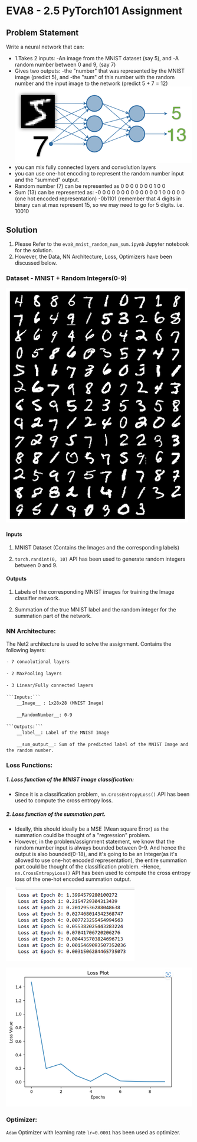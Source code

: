 # EVA8 - 2.5 PyTorch101 Assignment

## Problem Statement
Write a neural network that can:
- 1.Takes 2 inputs:
    -An image from the MNIST dataset (say 5), and
    -A random number between 0 and 9, (say 7)
- Gives two outputs:
-the "number" that was represented by the MNIST image (predict 5), and
-the "sum" of this number with the random number and the input image to the network (predict 5 + 7 = 12)
![alt text](/imgs/question.png) 
- you can mix fully connected layers and convolution layers
- you can use one-hot encoding to represent the random number input and the "summed" output.
- Random number (7) can be represented as 0 0 0 0 0 0 0 1 0 0
- Sum (13) can be represented as: 
-0 0 0 0 0 0 0 0 0 0 0 0 0 1 0 0 0 0 0 (one hot encoded representation)
-0b1101 (remember that 4 digits in binary can at max represent 15, so we may need to go for 5 digits. i.e. 10010


## Solution
1. Please Refer to the ```eva8_mnist_random_num_sum.ipynb``` Jupyter notebook for the solution. 
2. However, the Data, NN Architecture, Loss, Optimizers have been discussed below.

### Dataset - MNIST + Random Integers(0-9)
![Screenshot](/imgs/mnist.png)

#### Inputs
1. MNIST Dataset (Contains the Images and the corresponding labels)

2. ```torch.randint(0, 10)``` API has been used to generate random integers between 0 and 9.
#### Outputs
1. Labels of the corresponding MNIST images for training the Image classifier network.

2. Summation of the true MNIST label and the random integer for the summation part of the network.

### NN Architecture:
The Net2 architecture is used to solve the assignment. Contains the following layers:

    - 7 convolutional layers

    - 2 MaxPooling layers

    - 3 Linear/Fully connected layers

    ```Inputs:```
        __Image__ : 1x28x28 (MNIST Image)

        __RandomNumber__: 0-9
    
    ```Outputs:```
        __label__: Label of the MNIST Image

        __sum_output__: Sum of the predicted label of the MNIST Image and the random number.

### Loss Functions:
##### 1. Loss function of the MNIST image classification:
- Since it is a classification problem, ```nn.CrossEntropyLoss()``` API has been used to compute the cross entropy loss.
##### 2. Loss function of the summation part.
- Ideally, this should ideally be a MSE (Mean square Error) as the summation could be thought of a "regression" problem.
- However, in the problem/assignment statement, we know that the random number input is always bounded between 0-9. And hence the output is also bounded(0-18), and it's going to be an Integer(as it's allowed to use one-hot encoded representation), the entire summation part could be thought of the classification problem.
-Hence, ```nn.CrossEntropyLoss()``` API has been used to compute the cross entropy loss of the one-hot encoded summation output.

![alt text here](/imgs/epoch_loss.png)

![alt text here](/imgs/loss_fn.png)


### Optimizer:
```Adam``` Optimizer with learning rate ```lr=0.0001``` has been used as optimizer.



